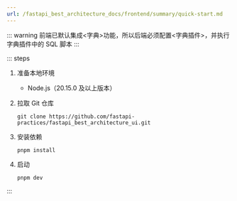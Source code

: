 ```yaml
---
url: /fastapi_best_architecture_docs/frontend/summary/quick-start.md
---
```

::: warning
前端已默认集成<字典>功能，所以后端必须配置<字典插件>，并执行字典插件中的 SQL 脚本
:::

::: steps

1. 准备本地环境

   * Node.js（20.15.0 及以上版本）

2. 拉取 Git 仓库

   ```shell
   git clone https://github.com/fastapi-practices/fastapi_best_architecture_ui.git
   ```

3. 安装依赖

   ```shell
   pnpm install
   ```

4. 启动

   ```shell
   pnpm dev
   ```

:::
